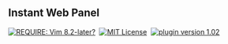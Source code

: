 ## Instant Web Panel
[![REQUIRE: Vim 8.2-later?](https://img.shields.io/static/v1?label=vivaldi&message=web%20panel&color=2a2&logo=vivaldi)](https://vivaldi.com/ "Powerful. Personal. Private.")&nbsp;
[![MIT License](https://img.shields.io/static/v1?label=license&message=MIT&color=28c)](LICENSE "MIT License")&nbsp;
[![plugin version 1.02](https://img.shields.io/static/v1?label=version&message=0.7&color=e62)](https://github.com/hongkong3/MyStorage-vivaldi/ "version 0.7")

